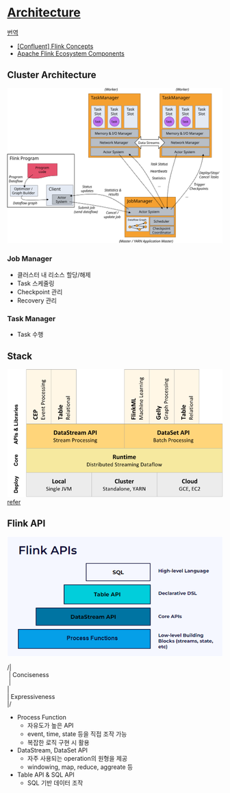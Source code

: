 
# [Architecture](https://nightlies.apache.org/flink/flink-docs-master/docs/concepts/flink-architecture/)

[번역](https://moonsub-kim.github.io/docs/flink/flink-overview/architecture-clusters/)

- [[Confluent] Flink Concepts](https://docs.confluent.io/platform/current/flink/concepts/architecture.html)
- [Apache Flink Ecosystem Components](https://data-flair.training/blogs/apache-flink-ecosystem-components/)

## Cluster Architecture

![Flink cluster Architecture](cluster_architecture.svg)

### Job Manager

- 클러스터 내 리소스 할당/해제
- Task 스케줄링
- Checkpoint 관리
- Recovery 관리

### Task Manager

- Task 수행 

## Stack

![Flink Stack](flink-stack.png)
[refer](https://nightlies.apache.org/flink/flink-docs-release-1.0/)


## Flink API

![Flink APIs](flink-APIs.png)

/|  
&nbsp;| Conciseness  
&nbsp;|   
|  
|  Expressiveness  
|/  

- Process Function
  - 자유도가 높은 API
  - event, time, state 등을 직접 조작 가능
  - 복잡한 로직 구현 시 활용
- DataStream, DataSet API
  - 자주 사용되는 operation의 원형을 제공
  - windowing, map, reduce, aggreate 등
- Table API & SQL API
  - SQL 기반 데이터 조작
